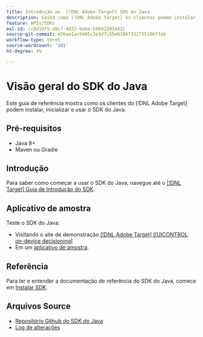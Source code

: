 ```yaml
---
title: Introdução ao  [!DNL Adobe Target] SDK do Java
description: Saiba como [!DNL Adobe Target] os clientes podem instalar, inicializar e usar o SDK do Java.
feature: APIs/SDKs
exl-id: ccdd33f5-a9c7-4832-beba-b9692203d42c
source-git-commit: e5bae1ac9485c3e1d7c55e6386f332755196ffab
workflow-type: tm+mt
source-wordcount: '101'
ht-degree: 4%

---
```


# Visão geral do SDK do Java

Este guia de referência mostra como os clientes do [!DNL Adobe Target] podem instalar, inicializar e usar o SDK do Java.

## Pré-requisitos

* Java 8+
* Maven ou Gradle

## Introdução

Para saber como começar a usar o SDK do Java, navegue até o [[!DNL Target] Guia de Introdução do SDK](../sdk-guides/getting-started/getting-started.md).

## Aplicativo de amostra

Teste o SDK do Java:

* Visitando o site de demonstração [[!DNL Adobe Target] [!UICONTROL on-device decisioning]](https://github.com/adobe/on-device-decisioning-demo-site)
* Em um [aplicativo de amostra](../sdk-guides/sample-apps/sample-apps.md).

## Referência

Para ler e entender a documentação de referência do SDK do Java, comece em [Instalar SDK](install-sdk.md).

## Arquivos Source

* [Repositório Github do SDK do Java](https://github.com/adobe/target-java-sdk)
* [Log de alterações](https://github.com/adobe/target-java-sdk/blob/master/CHANGELOG.md)
